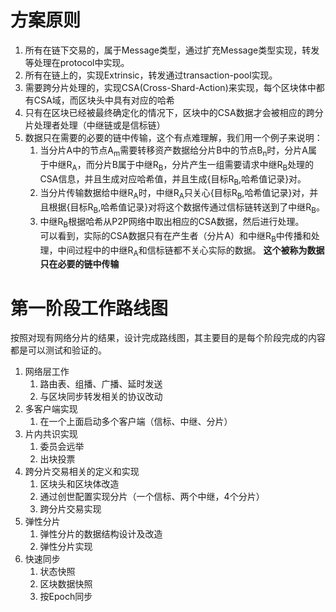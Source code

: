 

# 方案原则
1. 所有在链下交易的，属于Message类型，通过扩充Message类型实现，转发等处理在protocol中实现。
2. 所有在链上的，实现Extrinsic，转发通过transaction-pool实现。
3. 需要跨分片处理的，实现CSA(Cross-Shard-Action)来实现，每个区块体中都有CSA域，而区块头中具有对应的哈希
4. 只有在区块已经被最终确定化的情况下，区块中的CSA数据才会被相应的跨分片处理者处理（中继链或是信标链）
5. 数据只在需要的必要的链中传输，这个有点难理解，我们用一个例子来说明：
   1. 当分片A中的节点A<sub>m</sub>需要转移资产数据给分片B中的节点B<sub>n</sub>时，分片A属于中继R<sub>A</sub>，而分片B属于中继R<sub>B</sub>，分片产生一组需要请求中继R<sub>B</sub>处理的CSA信息，并且生成对应哈希值，并且生成{目标R<sub>B</sub>,哈希值记录}对。 
   2. 当分片传输数据给中继R<sub>A</sub>时，中继R<sub>A</sub>只关心{目标R<sub>B</sub>,哈希值记录}对，并且根据{目标R<sub>B</sub>,哈希值记录}对将这个数据传通过信标链转送到了中继R<sub>B</sub>。
   3. 中继R<sub>B</sub>根据哈希从P2P网络中取出相应的CSA数据，然后进行处理。  
   可以看到，实际的CSA数据只有在产生者（分片A）和中继R<sub>B</sub>中传播和处理，中间过程中的中继R<sub>A</sub>和信标链都不关心实际的数据。 
   **这个被称为数据只在必要的链中传输**


# 第一阶段工作路线图
按照对现有网络分片的结果，设计完成路线图，其主要目的是每个阶段完成的内容都是可以测试和验证的。
1. 网络层工作
   1. 路由表、组播、广播、延时发送
   2. 与区块同步转发相关的协议改动
2. 多客户端实现
   1. 在一个上面启动多个客户端（信标、中继、分片）
3. 片内共识实现
   1. 委员会远举
   2. 出块投票
4. 跨分片交易相关的定义和实现
   1. 区块头和区块体改造
   2. 通过创世配置实现分片（一个信标、两个中继，4个分片）
   3. 跨分片交易实现
5. 弹性分片
   1. 弹性分片的数据结构设计及改造
   2. 弹性分片实现
6. 快速同步
   1. 状态快照
   2. 区块数据快照
   3. 按Epoch同步